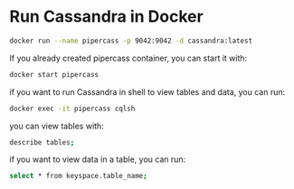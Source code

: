
# Run Cassandra in Docker

```bash
docker run --name pipercass -p 9042:9042 -d cassandra:latest
```
If you already created pipercass container, you can start it with:
```bash
docker start pipercass
```
if you want to run Cassandra in shell to view tables and data, you can run:
```bash
docker exec -it pipercass cqlsh
```
you can view tables with:
```bash
describe tables;
```
if you want to view data in a table, you can run:
```bash
select * from keyspace.table_name;
```
